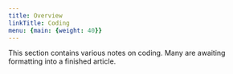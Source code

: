 ```yaml
---
title: Overview
linkTitle: Coding
menu: {main: {weight: 40}}
---
```


This section contains various notes on coding. Many are awaiting formatting into a finished article.

